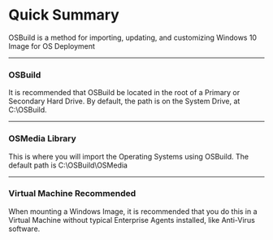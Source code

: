 # Quick Summary

OSBuild is a method for importing, updating, and customizing Windows 10 Image for OS Deployment

---

### OSBuild

It is recommended that OSBuild be located in the root of a Primary or Secondary Hard Drive.  By default, the path is on the System Drive, at C:\OSBuild.

---

### OSMedia Library

This is where you will import the Operating Systems using OSBuild.  The default path is C:\OSBuild\OSMedia

---

### Virtual Machine Recommended

When mounting a Windows Image, it is recommended that you do this in a Virtual Machine without typical Enterprise Agents installed, like Anti-Virus software.

